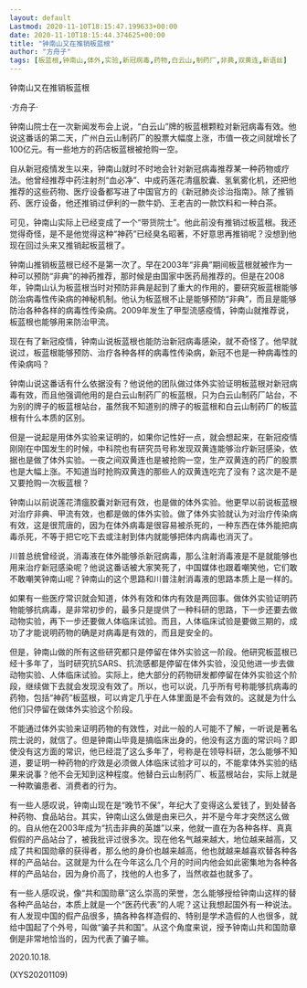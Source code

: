 ```yaml
---
layout: default
Lastmod: 2020-11-10T18:15:47.199633+00:00
date: 2020-11-10T18:15:44.374625+00:00
title: "钟南山又在推销板蓝根"
author: "方舟子"
tags: [板蓝根,钟南山,体外,实验,新冠病毒,药物,白云山,制药厂,非典,双黄连,新语丝]
---
```


钟南山又在推销板蓝根

·方舟子·

钟南山院士在一次新闻发布会上说，“白云山”牌的板蓝根颗粒对新冠病毒有效。他说这番话的第二天，广州白云山制药厂的股票大幅度上涨，市值一夜之间就增长了100亿元。有一些地方的药店板蓝根被抢购一空。

自从新冠疫情发生以来，钟南山就时不时地会针对新冠病毒推荐某一种药物或疗法。他曾经推荐中药注射剂“血必净”、中成药莲花清瘟胶囊、氢氧雾化机，还把他推荐的这些药物、医疗设备都写进了中国官方的《新冠肺炎诊治指南》。除了推销药、医疗设备，他还推销过伊利的一款牛奶、王老吉的一款饮料和一种白茶。

可见，钟南山实际上已经变成了一个“带货院士”。他此前没有推销过板蓝根。我还觉得奇怪，是不是他觉得这种“神药”已经臭名昭著，不好意思再推销呢？没想到他现在回过头来又推销起板蓝根了。

钟南山推销板蓝根已经不是第一次了。早在2003年“非典”期间板蓝根就被作为一种可以预防“非典”的神药推荐，那时候是由国家中医药局推荐的。但是在2008年，钟南山认为板蓝根当时对预防非典是起到了重大的作用的，要研究板蓝根能够防治病毒性传染病的神秘机制。他认为板蓝根不止是能够预防“非典”，而且是能够防治各种各样的病毒性传染病。2009年发生了甲型流感疫情，钟南山就推荐说，板蓝根也能够用来防治甲流。

现在有了新冠疫情，钟南山说板蓝根也能防治新冠病毒感染，就不奇怪了。他早就说过，板蓝根能够预防、治疗各种各样的病毒性传染病，新冠不也是一种病毒性的传染病吗？

钟南山说这番话有什么依据没有？他说他的团队做过体外实验证明板蓝根对新冠病毒有效，而且他强调他用的是白云山制药厂的板蓝根，只为白云山制药厂站台，不为别的牌子的板蓝根站台，虽然我不知道别的牌子的板蓝根和白云山制药厂的板蓝根有什么本质的区别。

但是一说起是用体外实验来证明的，如果你记性好一点，就会想起来，在新冠疫情刚刚在中国发生的时候，中科院也有研究员号称发现双黄连能够治疗新冠感染，依据也是做了体外实验。一夜之间双黄连也是被抢购一空，生产双黄连的药厂的股票也是大幅上涨。不知道当时抢购双黄连的那些人的双黄连吃完了没有？这次是不是又要抢购一次板蓝根？

钟南山以前说莲花清瘟胶囊对新冠有效，也是做的体外实验。他更早以前说板蓝根对治疗非典、甲流有效，也都是做的体外实验。做了体外实验就认为对治疗传染病有效，这是很荒唐的，因为在体外病毒是很容易被杀死的，一种东西在体外能把病毒杀死，不等于把它吃下去或注射到体内就能够把体内病毒也消灭了。

川普总统曾经说，消毒液在体外能够杀新冠病毒，那么注射消毒液是不是就能够也用来治疗新冠感染呢？他说这番话被大家笑死了，中国媒体也跟着嘲笑他，它们敢不敢嘲笑钟南山呢？钟南山的这个思路和川普注射消毒液的思路本质上是一样的。

如果有一些医疗常识就会知道，体外有效和体内有效是两回事。做体外实验证明药物能够抗病毒，是非常初步的，最多只是提供了一种科研的思路，下一步还要去做动物实验，再下一步还要做人体临床试验。而且，人体临床试验是要做三期的，成功了才能说明药物的确是对病毒是有效的，而且是安全的。

但是，钟南山做的所有这些研究都只是停留在体外实验这一阶段。他研究板蓝根已经十多年了，当时研究抗SARS、抗流感都是停留在体外实验，没见他进一步去做动物实验、人体临床试验。实际上，绝大部分的药物研发都停留在体外实验这个阶段，继续做下去就会发现没有效了。所以，也可以说，几乎所有号称能够抗病毒的药物，包括“神药”板蓝根，可以肯定几乎在人体里面是不会有效的。这就是为什么他们只停留在做体外实验这个阶段。

不能通过体外实验来证明药物的有效性，对此一般的人可能不了解，一听说是著名院士说的，就信了。但是钟南山毕竟是搞临床出身的，他没有这方面的常识吗？即使没有这方面的常识，他已经混了这么多年了，号称是在领导科研，怎么能够不知道，要证明一种药物的疗效是必须做人体临床试验才可以的，不能拿体外实验的结果来说事？他不会无知到这种程度。他替白云山制药厂、板蓝根站台，实际上就是一种欺骗患者、消费者的行为。

有一些人感叹说，钟南山现在是“晚节不保”，年纪大了变得这么爱钱了，到处替各种药物、食品站台。其实，钟南山这么做是由来已久，并不是今年才突然这么做的。自从他在2003年成为“抗击非典的英雄”以来，他就一直在为各种各样、真真假假的产品站台了，被我批评过很多次。现在他名气越来越大，地位越来越高，又成了共和国勋章的获得者，那么他的身价也越来越高，他也就越来越喜欢替各种各样的产品站台。这就是为什么在今年这么几个月的时间内他会如此密集地为各种各样的产品站台，因为身价高了，找他的人也多了，当然收益也就多了。

有一些人感叹说，像“共和国勋章”这么崇高的荣誉，怎么能够授给钟南山这样的替各种产品站台，本质上就是一个“医药代表”的人呢？这让我想起国外有一种说法。有人发现中国的假产品很多，搞各种各样造假的、特别是学术造假的人也很多，就给中国起了个外号，叫做“骗子共和国”。从这个角度来说，授予钟南山共和国勋章倒是非常地恰当的，因为代表了骗子嘛。

2020.10.18.

(XYS20201109)

